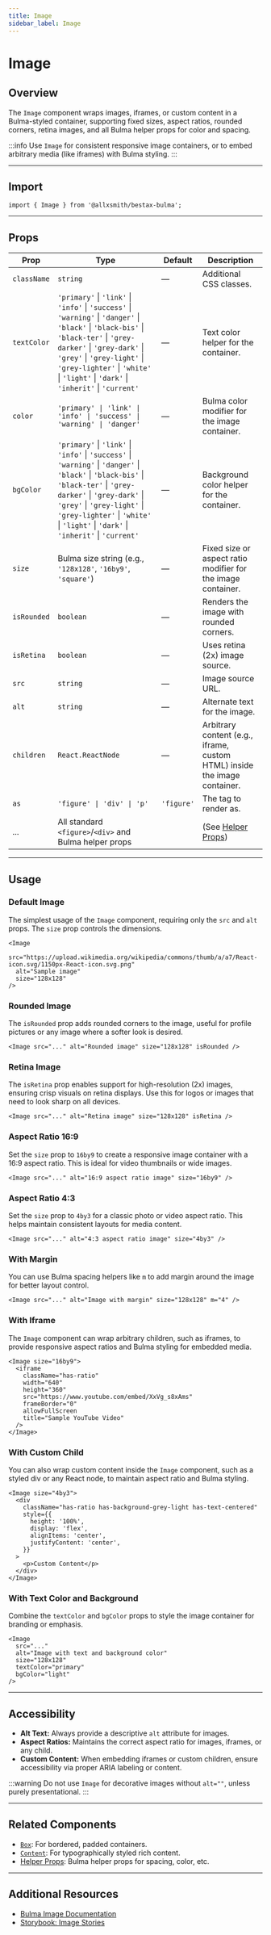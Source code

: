 ```yaml
---
title: Image
sidebar_label: Image
---
```


# Image

## Overview

The `Image` component wraps images, iframes, or custom content in a Bulma-styled container, supporting fixed sizes, aspect ratios, rounded corners, retina images, and all Bulma helper props for color and spacing.

:::info
Use `Image` for consistent responsive image containers, or to embed arbitrary media (like iframes) with Bulma styling.
:::

---

## Import

```tsx
import { Image } from '@allxsmith/bestax-bulma';
```

---

## Props

| Prop        | Type                                                                                                                                                                                                                                                                                     | Default    | Description                                                               |
| ----------- | ---------------------------------------------------------------------------------------------------------------------------------------------------------------------------------------------------------------------------------------------------------------------------------------- | ---------- | ------------------------------------------------------------------------- |
| `className` | `string`                                                                                                                                                                                                                                                                                 | —          | Additional CSS classes.                                                   |
| `textColor` | `'primary'` \| `'link'` \| `'info'` \| `'success'` \| `'warning'` \| `'danger'` \| `'black'` \| `'black-bis'` \| `'black-ter'` \| `'grey-darker'` \| `'grey-dark'` \| `'grey'` \| `'grey-light'` \| `'grey-lighter'` \| `'white'` \| `'light'` \| `'dark'` \| `'inherit'` \| `'current'` | —          | Text color helper for the container.                                      |
| `color`     | `'primary' \| 'link' \| 'info' \| 'success' \| 'warning' \| 'danger'`                                                                                                                                                                                                                    | —          | Bulma color modifier for the image container.                             |
| `bgColor`   | `'primary'` \| `'link'` \| `'info'` \| `'success'` \| `'warning'` \| `'danger'` \| `'black'` \| `'black-bis'` \| `'black-ter'` \| `'grey-darker'` \| `'grey-dark'` \| `'grey'` \| `'grey-light'` \| `'grey-lighter'` \| `'white'` \| `'light'` \| `'dark'` \| `'inherit'` \| `'current'` | —          | Background color helper for the container.                                |
| `size`      | Bulma size string (e.g., `'128x128'`, `'16by9'`, `'square'`)                                                                                                                                                                                                                             | —          | Fixed size or aspect ratio modifier for the image container.              |
| `isRounded` | `boolean`                                                                                                                                                                                                                                                                                | —          | Renders the image with rounded corners.                                   |
| `isRetina`  | `boolean`                                                                                                                                                                                                                                                                                | —          | Uses retina (2x) image source.                                            |
| `src`       | `string`                                                                                                                                                                                                                                                                                 | —          | Image source URL.                                                         |
| `alt`       | `string`                                                                                                                                                                                                                                                                                 | —          | Alternate text for the image.                                             |
| `children`  | `React.ReactNode`                                                                                                                                                                                                                                                                        | —          | Arbitrary content (e.g., iframe, custom HTML) inside the image container. |
| `as`        | `'figure' \| 'div' \| 'p'`                                                                                                                                                                                                                                                               | `'figure'` | The tag to render as.                                                     |
| ...         | All standard `<figure>`/`<div>` and Bulma helper props                                                                                                                                                                                                                                   |            | (See [Helper Props](../helpers/usebulmaclasses))                          |

---

## Usage

### Default Image

The simplest usage of the `Image` component, requiring only the `src` and `alt` props. The `size` prop controls the dimensions.

```tsx live
<Image
  src="https://upload.wikimedia.org/wikipedia/commons/thumb/a/a7/React-icon.svg/1150px-React-icon.svg.png"
  alt="Sample image"
  size="128x128"
/>
```

### Rounded Image

The `isRounded` prop adds rounded corners to the image, useful for profile pictures or any image where a softer look is desired.

```tsx live
<Image src="..." alt="Rounded image" size="128x128" isRounded />
```

### Retina Image

The `isRetina` prop enables support for high-resolution (2x) images, ensuring crisp visuals on retina displays. Use this for logos or images that need to look sharp on all devices.

```tsx live
<Image src="..." alt="Retina image" size="128x128" isRetina />
```

### Aspect Ratio 16:9

Set the `size` prop to `16by9` to create a responsive image container with a 16:9 aspect ratio. This is ideal for video thumbnails or wide images.

```tsx live
<Image src="..." alt="16:9 aspect ratio image" size="16by9" />
```

### Aspect Ratio 4:3

Set the `size` prop to `4by3` for a classic photo or video aspect ratio. This helps maintain consistent layouts for media content.

```tsx live
<Image src="..." alt="4:3 aspect ratio image" size="4by3" />
```

### With Margin

You can use Bulma spacing helpers like `m` to add margin around the image for better layout control.

```tsx live
<Image src="..." alt="Image with margin" size="128x128" m="4" />
```

### With Iframe

The `Image` component can wrap arbitrary children, such as iframes, to provide responsive aspect ratios and Bulma styling for embedded media.

```tsx live
<Image size="16by9">
  <iframe
    className="has-ratio"
    width="640"
    height="360"
    src="https://www.youtube.com/embed/XxVg_s8xAms"
    frameBorder="0"
    allowFullScreen
    title="Sample YouTube Video"
  />
</Image>
```

### With Custom Child

You can also wrap custom content inside the `Image` component, such as a styled div or any React node, to maintain aspect ratio and Bulma styling.

```tsx live
<Image size="4by3">
  <div
    className="has-ratio has-background-grey-light has-text-centered"
    style={{
      height: '100%',
      display: 'flex',
      alignItems: 'center',
      justifyContent: 'center',
    }}
  >
    <p>Custom Content</p>
  </div>
</Image>
```

### With Text Color and Background

Combine the `textColor` and `bgColor` props to style the image container for branding or emphasis.

```tsx live
<Image
  src="..."
  alt="Image with text and background color"
  size="128x128"
  textColor="primary"
  bgColor="light"
/>
```

---

## Accessibility

- **Alt Text:** Always provide a descriptive `alt` attribute for images.
- **Aspect Ratios:** Maintains the correct aspect ratio for images, iframes, or any child.
- **Custom Content:** When embedding iframes or custom children, ensure accessibility via proper ARIA labeling or content.

:::warning
Do not use `Image` for decorative images without `alt=""`, unless purely presentational.
:::

---

## Related Components

- [`Box`](./box.md): For bordered, padded containers.
- [`Content`](./content.md): For typographically styled rich content.
- [Helper Props](../helpers/usebulmaclasses.md): Bulma helper props for spacing, color, etc.

---

## Additional Resources

- [Bulma Image Documentation](https://bulma.io/documentation/elements/image/)
- [Storybook: Image Stories](https://bestax.cc/storybook/?path=/story/elements-image--default)
